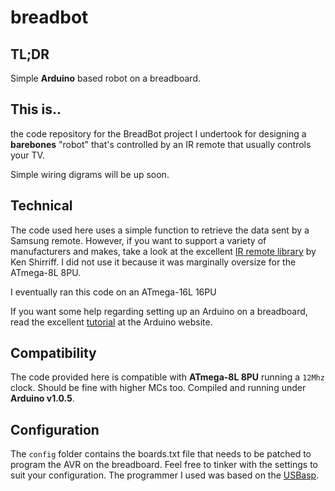 breadbot
========
## TL;DR
Simple **Arduino** based robot on a breadboard.

## This is..
the code repository for the BreadBot project I undertook for designing a **barebones** "robot" that's controlled by an IR remote that usually controls your TV.

Simple wiring digrams will be up soon.

## Technical
The code used here uses a simple function to retrieve the data sent by a Samsung remote. However, if you want to support a variety of manufacturers and makes, take a look at the excellent [IR remote library](http://www.righto.com/2009/08/multi-protocol-infrared-remote-library.html) by Ken Shirriff. I did not use it because it was marginally oversize for the ATmega-8L 8PU.

I eventually ran this code on an ATmega-16L 16PU

If you want some help regarding setting up an Arduino on a breadboard, read the excellent [tutorial](http://arduino.cc/en/Main/Standalone) at the Arduino website.

## Compatibility
The code provided here is compatible with **ATmega-8L 8PU** running a `12Mhz` clock. Should be fine with higher MCs too. Compiled and running under **Arduino v1.0.5**.

## Configuration
The `config` folder contains the boards.txt file that needs to be patched to program the 
AVR on the breadboard. Feel free to tinker with the settings to suit your configuration. The programmer I used was based on the [USBasp](http://www.fischl.de/usbasp/).
